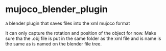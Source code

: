 # mujoco_blender_plugin

a blender plugin that saves files into the xml mujoco format

It can only capture the rotation and position of the object for now. Make sure tha the .obj file is put in the same folder as the xml file and is name is the same as is named on the blender file tree.

